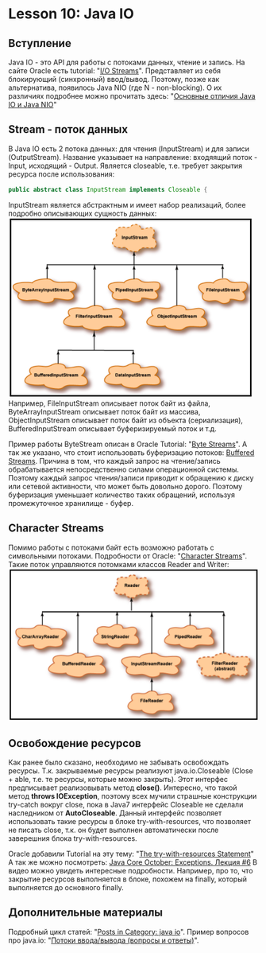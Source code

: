 # Lesson 10: Java IO

## Вступление
Java IO - это API для работы с потоками данных, чтение и запись.
На сайте Oracle есть tutorial: "[I/O Streams](https://docs.oracle.com/javase/tutorial/essential/io/streams.html)".
Представляет из себя блокирующий (синхронный) ввод/вывод. Поэтому, позже как альтернатива, появилось Java NIO (где N - non-blocking).
О их различиях подробнее можно прочитать здесь: "[Основные отличия Java IO и Java NIO](https://habrahabr.ru/post/235585/)"

## Stream - поток данных
В Java IO есть 2 потока данных: для чтения (InputStream) и для записи (OutputStream). Название указывает на направление: входяящий поток - Input, исходящий - Output.
Является closeable, т.е. требует закрытия ресурса после использования:
```java
public abstract class InputStream implements Closeable {
```
InputStream является абстрактным и имеет набор реализаций, более подробно описывающих сущность данных:
![](../img/inputstream.png)
Например, FileInputStream описывает поток байт из файла, ByteArrayInputStream описывает поток байт из массива, ObjectInputStream описывает поток байт из объекта (сериализация), BufferedInputStream описывает буферизируемый поток и т.д.

Пример работы ByteStream описан в Oracle Tutorial: "[Byte Streams](https://docs.oracle.com/javase/tutorial/essential/io/bytestreams.html)".
А так же указано, что стоит использовать буферизацию потоков:
[Buffered Streams](https://docs.oracle.com/javase/tutorial/essential/io/buffers.html). Причина в том, что каждый запрос на чтение/запись обрабатывается непосредственно силами операционной системы. Поэтому каждый запрос чтения/записи приводит к обращению к диску или сетевой активности, что может быть довольно дорого. Поэтому буферизация уменьшает количество таких обращений, используя промежуточное хранилище - буфер.

## Character Streams
Помимо работы с потоками байт есть возможно работать с символьными потоками.
Подробности от Oracle: "[Character Streams](https://docs.oracle.com/javase/tutorial/essential/io/charstreams.html)".
Такие поток управляются потомками классов Reader and Writer:
![](../img/reader.png)

## Освобождение ресурсов
Как ранее было сказано, необходимо не забывать освобождать ресурсы.
Т.к. закрываемые ресурсы реализуют java.io.Closeable (Close + able, т.е. те ресурсы, которые можно закрыть). Этот интерфес предписывает реализовывать метод **close()**.
Интересно, что такой метод **throws IOException**, поэтому всех мучили страшные конструкции try-catch вокруг close, пока в Java7 интерфейс Closeable не сделали наследником от **AutoCloseable**. Данный интерфейс позволяет использовать такие ресурсы в блоке try-with-resources, что позволяет не писать close, т.к. он будет выполнен автоматически после заверешния блока try-with-resources.

Oracle добавили Tutorial на эту тему: "[The try-with-resources Statement](https://docs.oracle.com/javase/tutorial/essential/exceptions/tryResourceClose.html)"
А так же можно посмотреть: [Java Core October: Exceptions. Лекция #6](https://www.youtube.com/watch?v=2_ThvTc3X8Y&feature=youtu.be&list=PLwcDaxeEINaemIX9OqrAjilBL6MTNikh8&t=2181)
В видео можно увидеть интересные подробности. Например, про то, что закрытие ресурсов выполняется в блоке, похожем на finally, который выполняется до основного finally.

## Дополнительные материалы
Подробный цикл статей: "[Posts in Category: java io](http://lozenko.blog/category/java-io/page/4/)".
Пример вопросов про java.io: "[Потоки ввода/вывода (вопросы и ответы)](http://javastudy.ru/interview/input-output/)".